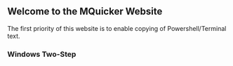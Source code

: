## Welcome to the MQuicker Website
The first priority of this website is to enable copying of Powershell/Terminal text.

### Windows Two-Step
<script src="/demo.js"></script>

